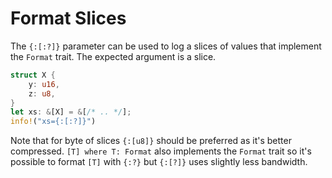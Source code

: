 # Format Slices

The `{:[:?]}` parameter can be used to log a slices of values that implement the `Format` trait.
The expected argument is a slice.

``` rust
struct X {
    y: u16,
    z: u8,
}
let xs: &[X] = &[/* .. */];
info!("xs={:[:?]}")
```

Note that for byte of slices `{:[u8]}` should be preferred as it's better compressed.
`[T] where T: Format` also implements the `Format` trait so it's possible to format `[T]` with `{:?}` but `{:[?]}` uses slightly less bandwidth.
